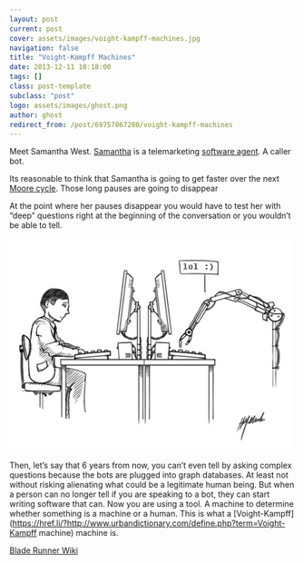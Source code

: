 ```yaml
---
layout: post
current: post
cover: assets/images/voight-kampff-machines.jpg
navigation: false
title: "Voight-Kampff Machines"
date: 2013-12-11 10:18:00
tags: []
class: post-template
subclass: "post"
logo: assets/images/ghost.png
author: ghost
redirect_from: /post/69757867280/voight-kampff-machines
---
```


Meet Samantha West. [Samantha](https://href.li/?http://io9.com/freakishly-realistic-telemarketing-robots-are-denying-t-1481050295) is a telemarketing [software agent](https://href.li/?http://en.wikipedia.org/wiki/Software_agent). A caller bot.

Its reasonable to think that Samantha is going to get faster over the next [Moore cycle](https://href.li/?http://www.umsl.edu/~siegelj/cs4790/complexity.htm). Those long pauses are going to disappear

At the point where her pauses disappear you would have to test her with “deep” questions right at the beginning of the conversation or you wouldn’t be able to tell.

![image](/assets/images/pk0k9lhnj21r0z1sd_500.jpg)

Then, let’s say that 6 years from now, you can’t even tell by asking complex questions because the bots are plugged into graph databases. At least not without risking alienating what could be a legitimate human being. But when a person can no longer tell if you are speaking to a bot, they can start writing software that can. Now you are using a tool. A machine to determine whether something is a machine or a human. This is what a [Voight-Kampff](https://href.li/?http://www.urbandictionary.com/define.php?term=Voight-Kampff machine) machine is.

[Blade Runner Wiki](https://href.li/?http://bladerunner.wikia.com/wiki/Voight-Kampff_machine)
